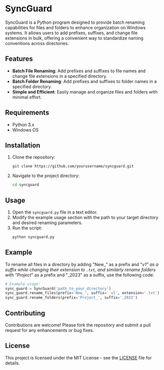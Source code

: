 # SyncGuard

SyncGuard is a Python program designed to provide batch renaming capabilities for files and folders to enhance organization on Windows systems. It allows users to add prefixes, suffixes, and change file extensions in bulk, offering a convenient way to standardize naming conventions across directories.

## Features

- **Batch File Renaming**: Add prefixes and suffixes to file names and change file extensions in a specified directory.
- **Batch Folder Renaming**: Add prefixes and suffixes to folder names in a specified directory.
- **Simple and Efficient**: Easily manage and organize files and folders with minimal effort.

## Requirements

- Python 3.x
- Windows OS

## Installation

1. Clone the repository:
   ```bash
   git clone https://github.com/yourusername/syncguard.git
   ```
2. Navigate to the project directory:
   ```bash
   cd syncguard
   ```

## Usage

1. Open the `syncguard.py` file in a text editor.
2. Modify the example usage section with the path to your target directory and desired renaming parameters.
3. Run the script:
   ```bash
   python syncguard.py
   ```

## Example

To rename all files in a directory by adding "New_" as a prefix and "_v1" as a suffix while changing their extension to `.txt`, and similarly rename folders with "Project_" as a prefix and "_2023" as a suffix, use the following code:

```python
# Example usage:
sync_guard = SyncGuard('path_to_your_directory')
sync_guard.rename_files(prefix='New_', suffix='_v1', extension='.txt')
sync_guard.rename_folders(prefix='Project_', suffix='_2023')
```

## Contributing

Contributions are welcome! Please fork the repository and submit a pull request for any enhancements or bug fixes.

## License

This project is licensed under the MIT License - see the [LICENSE](LICENSE) file for details.
